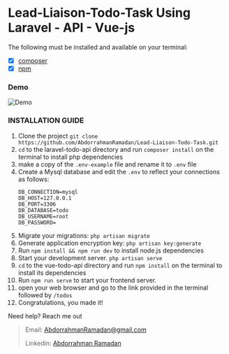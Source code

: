 # Lead-Liaison-Todo-Task Using Laravel - API - Vue-js

The following must be installed and available on your terminal:
- [x] [composer](https://getcomposer.org/doc/00-intro.md)
- [x] [npm](https://nodejs.org/en/)

### Demo

![Demo](https://user-images.githubusercontent.com/60347972/175143895-9ea1c13e-d6b7-407d-aede-39478d2674ed.gif)


### INSTALLATION GUIDE
1. Clone the project
   `git clone https://github.com/AbdorrahmanRamadan/Lead-Liaison-Todo-Task.git`
2. ``cd`` to the laravel-todo-api directory and run ``composer install`` on the terminal to install php dependencies
3. make a copy of the `.env-example` file and rename it to `.env` file
4. Create a Mysql database and edit the ``.env`` to reflect your connections as follows:
    ```dotenv
    DB_CONNECTION=mysql
    DB_HOST=127.0.0.1
    DB_PORT=3306
    DB_DATABASE=todo
    DB_USERNAME=root
    DB_PASSWORD=
    ```
5. Migrate your migrations: `php artisan migrate`
6. Generate application encryption key: `php artisan key:generate`
7. Run `npm install && npm run dev` to install node.js dependencies
8. Start your development server. `php artisan serve`
9. ``cd`` to the vue-todo-api directory and run ``npm install`` on the terminal to install its dependencies
10. Run `npm run serve` to start your frontend server.
11. open your web browser and go to the link provided in the terminal followed by ``/todos``
12. Congratulations, you made it!

Need help? Reach me out
>Email: AbdorrahmanRamadan@gmail.com
>
>Linkedin: [Abdorrahman Ramadan](https://www.linkedin.com/in/abdorrahmanramadan/)
